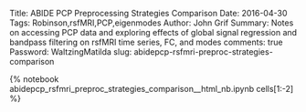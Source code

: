 Title: ABIDE PCP Preprocessing Strategies Comparison
Date: 2016-04-30
Tags: Robinson,rsfMRI,PCP,eigenmodes
Author: John Grif
Summary: Notes on accessing PCP data and exploring effects of global signal regression and bandpass filtering on rsfMRI time series, FC, and modes
comments: true
Password: WaltzingMatilda
slug: abidepcp-rsfmri-preproc-strategies-comparison

{% notebook abidepcp_rsfmri_preproc_strategies_comparison__html_nb.ipynb cells[1:-2] %}

